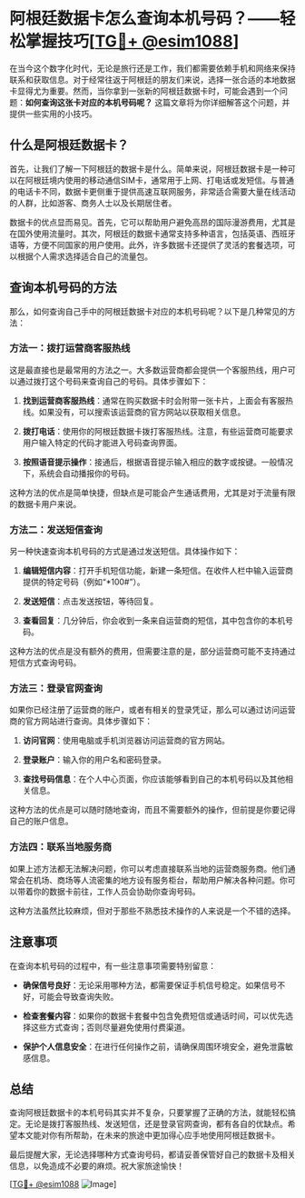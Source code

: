 # 阿根廷数据卡怎么查询本机号码？——轻松掌握技巧[[TG💪+ @esim1088](https://t.me/s/esim1088)]

在当今这个数字化时代，无论是旅行还是工作，我们都需要依赖手机和网络来保持联系和获取信息。对于经常往返于阿根廷的朋友们来说，选择一张合适的本地数据卡显得尤为重要。然而，当你拿到一张新的阿根廷数据卡时，可能会遇到一个问题：**如何查询这张卡对应的本机号码呢？** 这篇文章将为你详细解答这个问题，并提供一些实用的小技巧。

## 什么是阿根廷数据卡？

首先，让我们了解一下阿根廷的数据卡是什么。简单来说，阿根廷数据卡是一种可以在阿根廷境内使用的移动通信SIM卡，通常用于上网、打电话或发短信。与普通的电话卡不同，数据卡更侧重于提供高速互联网服务，非常适合需要大量在线活动的人群，比如游客、商务人士以及长期居住者。

数据卡的优点显而易见。首先，它可以帮助用户避免高昂的国际漫游费用，尤其是在国外使用流量时。其次，阿根廷的数据卡通常支持多种语言，包括英语、西班牙语等，方便不同国家的用户使用。此外，许多数据卡还提供了灵活的套餐选项，可以根据个人需求选择适合自己的流量包。

## 查询本机号码的方法

那么，如何查询自己手中的阿根廷数据卡对应的本机号码呢？以下是几种常见的方法：

### 方法一：拨打运营商客服热线

这是最直接也是最常用的方法之一。大多数运营商都会提供一个客服热线，用户可以通过拨打这个号码来查询自己的号码。具体步骤如下：

1. **找到运营商客服热线**：通常在购买数据卡时会附带一张卡片，上面会有客服热线。如果没有，可以搜索该运营商的官方网站以获取相关信息。
   
2. **拨打电话**：使用你的阿根廷数据卡拨打客服热线。注意，有些运营商可能要求用户输入特定的代码才能进入号码查询界面。

3. **按照语音提示操作**：接通后，根据语音提示输入相应的数字或按键。一般情况下，系统会自动播报你的号码。

这种方法的优点是简单快捷，但缺点是可能会产生通话费用，尤其是对于流量有限的数据卡用户来说。

### 方法二：发送短信查询

另一种快速查询本机号码的方式是通过发送短信。具体操作如下：

1. **编辑短信内容**：打开手机短信功能，新建一条短信。在收件人栏中输入运营商提供的特定号码（例如“*100#”）。

2. **发送短信**：点击发送按钮，等待回复。

3. **查看回复**：几分钟后，你会收到一条来自运营商的短信，其中包含你的本机号码。

这种方法的优点是没有额外的费用，但需要注意的是，部分运营商可能不支持通过短信方式查询号码。

### 方法三：登录官网查询

如果你已经注册了运营商的账户，或者有相关的登录凭证，那么可以通过访问运营商的官方网站进行查询。具体步骤如下：

1. **访问官网**：使用电脑或手机浏览器访问运营商的官方网站。

2. **登录账户**：输入你的用户名和密码登录。

3. **查找号码信息**：在个人中心页面，你应该能够看到自己的本机号码以及其他相关信息。

这种方法的优点是可以随时随地查询，而且不需要额外的操作，但前提是你要记得自己的账户信息。

### 方法四：联系当地服务商

如果上述方法都无法解决问题，你可以考虑直接联系当地的运营商服务商。他们通常会在机场、商场等人流密集的地方设有服务柜台，帮助用户解决各种问题。你可以带着你的数据卡前往，工作人员会协助你查询号码。

这种方法虽然比较麻烦，但对于那些不熟悉技术操作的人来说是一个不错的选择。

## 注意事项

在查询本机号码的过程中，有一些注意事项需要特别留意：

- **确保信号良好**：无论采用哪种方法，都需要保证手机信号稳定。如果信号不好，可能会导致查询失败。

- **检查套餐内容**：如果你的数据卡套餐中包含免费短信或通话时间，可以优先选择这些方式查询；否则尽量避免使用付费渠道。

- **保护个人信息安全**：在进行任何操作之前，请确保周围环境安全，避免泄露敏感信息。

## 总结

查询阿根廷数据卡的本机号码其实并不复杂，只要掌握了正确的方法，就能轻松搞定。无论是拨打客服热线、发送短信，还是登录官网查询，都有各自的优缺点。希望本文能对你有所帮助，在未来的旅途中更加得心应手地使用阿根廷数据卡。

最后提醒大家，无论选择哪种方式查询号码，都请妥善保管好自己的数据卡及相关信息，以免造成不必要的麻烦。祝大家旅途愉快！

[[TG💪+ @esim1088](https://t.me/s/esim1088) ![Image](https://i.postimg.cc/4NQfJmqS/Snipaste-2025-05-13-00-14-12.png)]